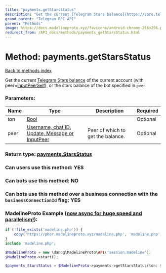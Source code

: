 ```yaml
---
title: "payments.getStarsStatus"
description: "Get the current [Telegram Stars balance](https://core.telegram.org/api/stars) of the current account (with peer=[inputPeerSelf](../constructors/inputPeerSelf.html)), or the stars balance of the bot specified in `peer`."
grand_parent: "Telegram RPC API"
parent: "Methods"
image: https://docs.madelineproto.xyz/favicons/android-chrome-256x256.png
redirect_from: /API_docs/methods/payments_getStarsStatus.html
---
```

# Method: payments.getStarsStatus
[Back to methods index](index.html)



Get the current [Telegram Stars balance](https://core.telegram.org/api/stars) of the current account (with peer=[inputPeerSelf](../constructors/inputPeerSelf.html)), or the stars balance of the bot specified in `peer`.

### Parameters:

| Name     |    Type       | Description | Required |
|----------|---------------|-------------|----------|
|ton|[Bool](/API_docs/types/Bool.html) |  | Optional|
|peer|[Username, chat ID, Update, Message or InputPeer](/API_docs/types/InputPeer.html) | Peer of which to get the balance. | Optional|


### Return type: [payments.StarsStatus](/API_docs/types/payments.StarsStatus.html)

### Can users use this method: **YES**


### Can bots use this method: **NO**


### Can bots use this method over a business connection with the `businessConnectionId` flag: **YES**


### MadelineProto Example ([now async for huge speed and parallelism!](https://docs.madelineproto.xyz/docs/ASYNC.html)):


```php
if (!file_exists('madeline.php')) {
    copy('https://phar.madelineproto.xyz/madeline.php', 'madeline.php');
}
include 'madeline.php';

$MadelineProto = new \danog\MadelineProto\API('session.madeline');
$MadelineProto->start();

$payments_StarsStatus = $MadelineProto->payments->getStarsStatus(ton: $Bool, peer: $InputPeer, );
```


